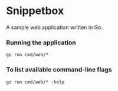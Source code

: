 # Snippetbox

A sample web application written in Go.
### Running the application

```go run cmd/web/*```

### To list available command-line flags

```go run cmd/web/* -help```
